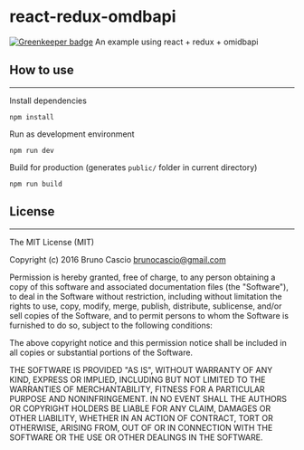 # react-redux-omdbapi

[![Greenkeeper badge](https://badges.greenkeeper.io/brunocascio/react-redux-omdbapi.svg)](https://greenkeeper.io/)
An example using react + redux + omidbapi

## How to use
---

Install dependencies

`npm install`

Run as development environment

`npm run dev`

Build for production (generates `public/` folder in current directory)

`npm run build`

## License
---

The MIT License (MIT)

Copyright (c) 2016 Bruno Cascio <brunocascio@gmail.com>

Permission is hereby granted, free of charge, to any person obtaining a copy
of this software and associated documentation files (the "Software"), to deal
in the Software without restriction, including without limitation the rights
to use, copy, modify, merge, publish, distribute, sublicense, and/or sell
copies of the Software, and to permit persons to whom the Software is
furnished to do so, subject to the following conditions:

The above copyright notice and this permission notice shall be included in all
copies or substantial portions of the Software.

THE SOFTWARE IS PROVIDED "AS IS", WITHOUT WARRANTY OF ANY KIND, EXPRESS OR
IMPLIED, INCLUDING BUT NOT LIMITED TO THE WARRANTIES OF MERCHANTABILITY,
FITNESS FOR A PARTICULAR PURPOSE AND NONINFRINGEMENT. IN NO EVENT SHALL THE
AUTHORS OR COPYRIGHT HOLDERS BE LIABLE FOR ANY CLAIM, DAMAGES OR OTHER
LIABILITY, WHETHER IN AN ACTION OF CONTRACT, TORT OR OTHERWISE, ARISING FROM,
OUT OF OR IN CONNECTION WITH THE SOFTWARE OR THE USE OR OTHER DEALINGS IN THE
SOFTWARE.
